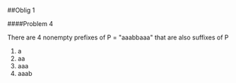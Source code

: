 ##Oblig 1

####Problem 4

There are 4 nonempty prefixes of P = "aaabbaaa" that are also suffixes of P

1. a
2. aa
3. aaa
4. aaab



